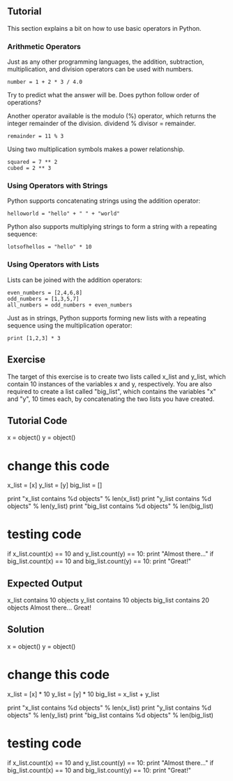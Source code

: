 Tutorial
--------

This section explains a bit on how to use basic operators in Python. 

### Arithmetic Operators       


Just as any other programming languages, the addition, subtraction, multiplication, and division operators can be used with numbers.<br> 

    number = 1 + 2 * 3 / 4.0

Try to predict what the answer will be.  Does python follow order of operations?

Another operator available is the modulo (%) operator, which returns the integer remainder of the division. dividend % divisor = remainder.

    remainder = 11 % 3

Using two multiplication symbols makes a power relationship.

    squared = 7 ** 2
    cubed = 2 ** 3

### Using Operators with Strings

Python supports concatenating strings using the addition operator:

    helloworld = "hello" + " " + "world"

Python also supports multiplying strings to form a string with a repeating sequence:

    lotsofhellos = "hello" * 10

### Using Operators with Lists

Lists can be joined with the addition operators:

    even_numbers = [2,4,6,8]
    odd_numbers = [1,3,5,7]
    all_numbers = odd_numbers + even_numbers

Just as in strings, Python supports forming new lists with a repeating sequence using the multiplication operator:

    print [1,2,3] * 3

Exercise
--------

The target of this exercise is to create two lists called x_list and y_list, which contain 10 instances of the variables x and y, respectively. You are also required to create a list called "big_list", which contains the variables "x" and "y", 10 times each, by concatenating the two lists you have created.

Tutorial Code
-------------

x = object()
y = object()

# change this code
x_list = [x]
y_list = [y]
big_list = []

print "x_list contains %d objects" % len(x_list)
print "y_list contains %d objects" % len(y_list)
print "big_list contains %d objects" % len(big_list)

# testing code
if x_list.count(x) == 10 and y_list.count(y) == 10:
    print "Almost there..."
if big_list.count(x) == 10 and big_list.count(y) == 10:
    print "Great!"

Expected Output
---------------

x_list contains 10 objects
y_list contains 10 objects
big_list contains 20 objects
Almost there...
Great!

Solution
--------

x = object()
y = object()

# change this code
x_list = [x] * 10
y_list = [y] * 10
big_list = x_list + y_list

print "x_list contains %d objects" % len(x_list)
print "y_list contains %d objects" % len(y_list)
print "big_list contains %d objects" % len(big_list)

# testing code
if x_list.count(x) == 10 and y_list.count(y) == 10:
    print "Almost there..."
if big_list.count(x) == 10 and big_list.count(y) == 10:
    print "Great!"